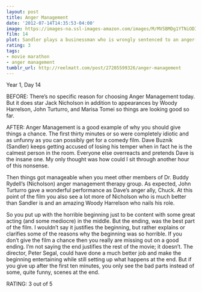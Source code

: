 ```yaml
---
layout: post
title: Anger Management
date: '2012-07-14T14:35:53-04:00'
image: https://images-na.ssl-images-amazon.com/images/M/MV5BMDg1YTNiODItZGYyOC00NGIwLWI3MjYtMTY3NDQ0ZDIwYjBiXkEyXkFqcGdeQXVyMTQxNzMzNDI@._V1_UX182_CR0,0,182,268_AL_.jpg
film: 14
plot: Sandler plays a businessman who is wrongly sentenced to an anger-management program, where he meets an aggressive instructor.
rating: 3
tags:
- movie marathon
- anger management
tumblr_url: http://reelmatt.com/post/27205599326/anger-management
---
```


Year 1, Day 14

BEFORE: There’s no specific reason for choosing Anger Management today. But it does star Jack Nicholson in addition to appearances by Woody Harrelson, John Turturro, and Marisa Tomei so things are looking good so far.

AFTER: Anger Management is a good example of why you should give things a chance. The first thirty minutes or so were completely idiotic and as unfunny as you can possibly get for a comedy film. Dave Buznik (Sandler) keeps getting accused of losing his temper when in fact he is the calmest person in the room. Everyone else overreacts and pretends Dave is the insane one. My only thought was how could I sit through another hour of this nonsense.

Then things got manageable when you meet other members of Dr. Buddy Rydell’s (Nicholson) anger management therapy group. As expected, John Turturro gave a wonderful performance as Dave’s anger ally, Chuck. At this point of the film you also see a lot more of Nicholson who is much better than Sandler is and an amazing Woody Harrelson who nails his role.

So you put up with the horrible beginning just to be content with some great acting (and some mediocre) in the middle. But the ending, was the best part of the film. I wouldn’t say it justifies the beginning, but rather explains or clarifies some of the reasons why the beginning was so horrible. If you don’t give the film a chance then you really are missing out on a good ending. I’m not saying the end justifies the rest of the movie; it doesn’t. The director, Peter Segal, could have done a much better job and make the beginning entertaining while still setting up what happens at the end. But if you give up after the first ten minutes, you only see the bad parts instead of some, quite funny, scenes at the end.

RATING: 3 out of 5
